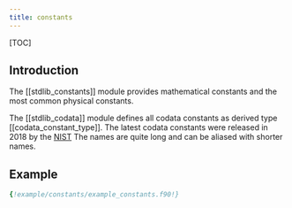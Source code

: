 ```yaml
---
title: constants
---
```


[TOC]

## Introduction


The [[stdlib_constants]] module provides mathematical constants and the most common physical constants.

The [[stdlib_codata]] module defines all codata constants as derived type [[codata_constant_type]].
The latest codata constants were released in 2018 by the [NIST](http://physics.nist.gov/constants.)
The names are quite long and can be aliased with shorter names.


## Example

```fortran
{!example/constants/example_constants.f90!}
```
